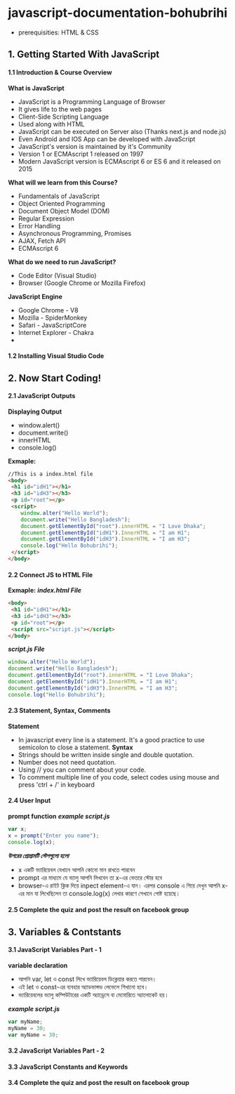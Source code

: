 # javascript-documentation-bohubrihi
- prerequisities: HTML & CSS

## 1. Getting Started With JavaScript

#### 1.1 Introduction & Course Overview
**What is JavaScript**
- JavaScript is a Programming Language of Browser
- It gives life to the web pages
- Client-Side Scripting Language
- Used along with HTML
- JavaScript can be executed on Server also (Thanks next.js and node.js)
- Even Android and IOS App can be developed with JavaScript
- JavaScript's version is maintained by it's Community
- Version 1 or ECMAscript 1 released on 1997
- Modern JavaScript version is ECMAscript 6 or ES 6 and it released on 2015

**What will we learn from this Course?**
- Fundamentals of JavaScript
- Object Oriented Programming
- Document Object Model (DOM)
- Regular Expression
- Error Handling
- Asynchronous Programming, Promises
- AJAX, Fetch API
- ECMAscript 6 

**What do we need to run JavaScript?**
- Code Editor (Visual Studio)
- Browser (Google Chrome or Mozilla Firefox)

**JavaScript Engine**
- Google Chrome - V8
- Mozilla - SpiderMonkey
- Safari - JavaScriptCore
- Internet Explorer - Chakra
- 
#### 1.2 Installing Visual Studio Code


## 2. Now Start Coding!

#### 2.1 JavaScript Outputs
**Displaying Output**
- window.alert()
- document.write()
- innerHTML
- console.log()
  
**Exmaple:**
  ```html
//This is a index.html file
<body>
   <h1 id="idH1"></h1>
   <h3 id="idH3"></h3>
   <p id="root"></p>
   <script>
      window.alter("Hello World");
      document.write("Hello Bangladesh");
      document.getElementById("root").innerHTML = "I Love Dhaka";
      document.getElementById("idH1").InnerHTML = "I am H1";
      document.getElementById("idH3").InnerHTML = "I am H3";
      console.log("Hello Bohubrihi");
   </script>
</body>
  ```
#### 2.2 Connect JS to HTML File
**Exmaple:**
***index.html File***
  ```html
<body>
   <h1 id="idH1"></h1>
   <h3 id="idH3"></h3>
   <p id="root"></p>
   <script src="script.js"></script>
</body>
  ```
***script.js File***
```javascript
window.alter("Hello World");
document.write("Hello Bangladesh");
document.getElementById("root").innerHTML = "I Love Dhaka";
document.getElementById("idH1").InnerHTML = "I am H1";
document.getElementById("idH3").InnerHTML = "I am H3";
console.log("Hello Bohubrihi");
```
#### 2.3 Statement, Syntax, Comments
**Statement**
- In javascript every line is a statement. It's a good practice to use semicolon to close a statement.
**Syntax**
- Strings should be written inside single and double quotation.
- Number does not need quotation.
- Using // you can comment about your code.
- To comment multiple line of you code, select codes using mouse and press 'ctrl + /' in keyboard
  
#### 2.4 User Input
**prompt function**
***example script.js***
```javascript
var x; 
x = prompt("Enter you name"); 
console.log(x);
```
***উপরের প্রোগ্রামটি স্টেপগুলো হলো***
- x একটি ভ্যারিয়েবল যেখানে আপনি কোনো মান রাখতে পারবেন
- prompt এর মাধ্যমে যে ভ্যালু আপনি লিখবেন তা x-এর ভেতরে স্টোর হবে
- browser-এ রাইট ক্লিক দিয়ে inpect element-এ যান। এরপর console এ গিয়ে দেখুন আপনি x-এর মান যা লিখেছিলেন তা console.log(x) লেখার কারণে সেখানে পোষ্ট হয়েছে।
#### 2.5 Complete the quiz and post the result on facebook group

## 3. Variables & Contstants

#### 3.1 JavaScript Variables Part - 1
**variable declaration**
- আপনি var, let ও const লিখে ভ্যারিয়েবল ডিক্লেয়ার করতে পারবেন।
- এই let ও const-এর ব্যবহার অ্যাডভান্সড লেভেলে শিখানো হবে।
- ভ্যারিয়েবলের ভ্যালু কম্পিউটারের একটি অ্যাড্রেসে বা মেমোরিতে অ্যালোকেট হয়।

***example script.js***
```javascript
var myName;
myName = 30;
var myName = 30;
```
#### 3.2 JavaScript Variables Part - 2
#### 3.3 JavaScript Constants and Keywords
#### 3.4 Complete the quiz and post the result on facebook group

